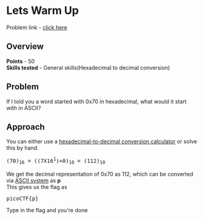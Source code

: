 <h1>Lets Warm Up</h1>
Problem link - <a href="https://play.picoctf.org/practice/challenge/22">click here</a>
<h2>Overview</h2>
<b>Points</b> - 50<br>
<b>Skills tested</b> - General skills(Hexadecimal to decimal conversion)
<h2>Problem</h2>
If I told you a word started with 0x70 in hexadecimal, what would it start with in ASCII?
<h2>Approach</h2>
You can either use a <a href="https://www.rapidtables.com/convert/number/hex-to-decimal.html">hexadecimal-to-decimal conversion calculator</a> or solve this by hand.<br>
<pre>(70)<sub>16</sub> = ((7X16<sup>1</sup>)+0)<sub>10</sub> = (112)<sub>10</sub>
</pre>
We get the decimal representation of 0x70 as 112, which can be converted via <a href="https://user-images.githubusercontent.com/58780673/177251747-e324ffa0-f77e-42e3-a921-6c3c45481897.gif">ASCII system</a> as <b>p</b><br>
This gives us the flag as
<pre>picoCTF{p}</pre>
Type in the flag and you're done

